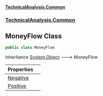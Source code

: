 #### [TechnicalAnalysis.Common](TechnicalAnalysis.Common.md 'TechnicalAnalysis.Common')
### [TechnicalAnalysis.Common](TechnicalAnalysis.Common.md#TechnicalAnalysis.Common 'TechnicalAnalysis.Common')

## MoneyFlow Class

```csharp
public class MoneyFlow
```

Inheritance [System.Object](https://docs.microsoft.com/en-us/dotnet/api/System.Object 'System.Object') &#129106; MoneyFlow

| Properties | |
| :--- | :--- |
| [Negative](MoneyFlow.Negative.md 'TechnicalAnalysis.Common.MoneyFlow.Negative') | |
| [Positive](MoneyFlow.Positive.md 'TechnicalAnalysis.Common.MoneyFlow.Positive') | |

